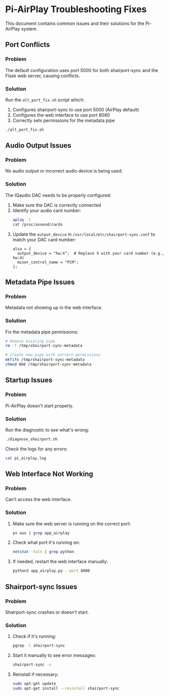 # Pi-AirPlay Troubleshooting Fixes

This document contains common issues and their solutions for the Pi-AirPlay system.

## Port Conflicts

### Problem
The default configuration uses port 5000 for both shairport-sync and the Flask web server, causing conflicts.

### Solution
Run the `alt_port_fix.sh` script which:
1. Configures shairport-sync to use port 5000 (AirPlay default)
2. Configures the web interface to use port 8080
3. Correctly sets permissions for the metadata pipe

```bash
./alt_port_fix.sh
```

## Audio Output Issues

### Problem
No audio output or incorrect audio device is being used.

### Solution
The IQaudio DAC needs to be properly configured:

1. Make sure the DAC is correctly connected
2. Identify your audio card number:
   ```bash
   aplay -l
   cat /proc/asound/cards
   ```
3. Update the `output_device` in `/usr/local/etc/shairport-sync.conf` to match your DAC card number:
   ```
   alsa = {
     output_device = "hw:X";  # Replace X with your card number (e.g., hw:4)
     mixer_control_name = "PCM";
   };
   ```

## Metadata Pipe Issues

### Problem
Metadata not showing up in the web interface.

### Solution
Fix the metadata pipe permissions:

```bash
# Remove existing pipe
rm -f /tmp/shairport-sync-metadata

# Create new pipe with correct permissions
mkfifo /tmp/shairport-sync-metadata
chmod 666 /tmp/shairport-sync-metadata
```

## Startup Issues

### Problem
Pi-AirPlay doesn't start properly.

### Solution
Run the diagnostic to see what's wrong:

```bash
./diagnose_shairport.sh
```

Check the logs for any errors:
```bash
cat pi_airplay.log
```

## Web Interface Not Working

### Problem
Can't access the web interface.

### Solution
1. Make sure the web server is running on the correct port:
   ```bash
   ps aux | grep app_airplay
   ```

2. Check what port it's running on:
   ```bash
   netstat -tuln | grep python
   ```

3. If needed, restart the web interface manually:
   ```bash
   python3 app_airplay.py --port 8080
   ```

## Shairport-sync Issues

### Problem
Shairport-sync crashes or doesn't start.

### Solution
1. Check if it's running:
   ```bash
   pgrep -l shairport-sync
   ```

2. Start it manually to see error messages:
   ```bash
   shairport-sync -v
   ```

3. Reinstall if necessary:
   ```bash
   sudo apt-get update
   sudo apt-get install --reinstall shairport-sync
   ```